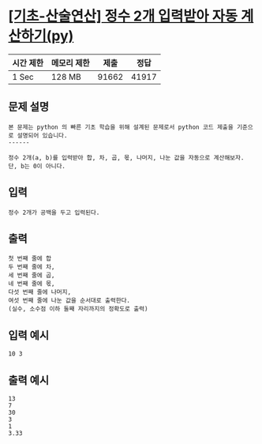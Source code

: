 # [[기초-산술연산] 정수 2개 입력받아 자동 계산하기(py)](https://codeup.kr/problem.php?id=6044)

| 시간 제한 | 메모리 제한 | 제출 | 정답 |
| --- | --- | --- | --- |
| 1 Sec | 128 MB | 91662 | 41917 |

## **문제 설명**

```
본 문제는 python 의 빠른 기초 학습을 위해 설계된 문제로서 python 코드 제출을 기준으로 설명되어 있습니다. 
------

정수 2개(a, b)를 입력받아 합, 차, 곱, 몫, 나머지, 나눈 값을 자동으로 계산해보자.
단, b는 0이 아니다.
```

## 입력

```
정수 2개가 공백을 두고 입력된다.
```

## 출력

```
첫 번째 줄에 합
두 번째 줄에 차,
세 번째 줄에 곱,
네 번째 줄에 몫,
다섯 번째 줄에 나머지,
여섯 번째 줄에 나눈 값을 순서대로 출력한다.
(실수, 소수점 이하 둘째 자리까지의 정확도로 출력)
```

## 입력 예시

```
10 3
```

## 출력 예시

```
13
7
30
3
1
3.33
```
